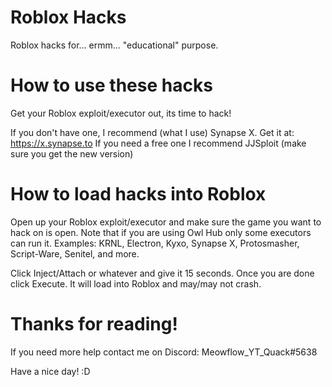 # Roblox Hacks
Roblox hacks for... ermm... "educational" purpose.

# How to use these hacks
Get your Roblox exploit/executor out, its time to hack!

If you don't have one, I recommend (what I use) Synapse X. Get it at: https://x.synapse.to
If you need a free one I recommend JJSploit (make sure you get the new version)

# How to load hacks into Roblox
Open up your Roblox exploit/executor and make sure the game you want to hack on is open. Note that if you are using Owl Hub only some executors can run it. Examples: KRNL, Electron, Kyxo, Synapse X, Protosmasher, Script-Ware, Senitel, and more.

Click Inject/Attach or whatever and give it 15 seconds. Once you are done click Execute. It will load into Roblox and may/may not crash.

# Thanks for reading!

If you need more help contact me on Discord: Meowflow_YT_Quack#5638

Have a nice day! :D
